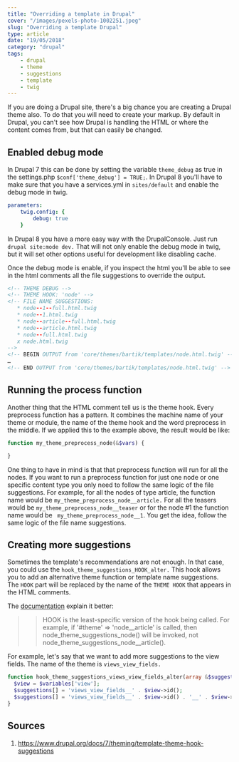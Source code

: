 ```yaml
---
title: "Overriding a template in Drupal"
cover: "/images/pexels-photo-1002251.jpeg"
slug: "Overriding a template Drupal"
type: article
date: "19/05/2018"
category: "drupal"
tags:
    - drupal
    - theme
    - suggestions
    - template
    - twig
---
```


If you are doing a Drupal site, there's a big chance you are creating a Drupal theme also. To do that you will need to create your markup. By default in Drupal, you can't see how Drupal is handling the HTML or where the content comes from, but that can easily be changed.

## Enabled debug mode
In Drupal 7 this can be done by setting the variable `theme_debug` as true in the settings.php `$conf['theme_debug'] = TRUE;`. In Drupal 8 you'll have to make sure that you have a services.yml in `sites/default` and enable the debug mode in twig.

```yml
parameters:
    twig.config: {
        debug: true
    }
```
In Drupal 8 you have a more easy way with the DrupalConsole. Just run `drupal site:mode dev.` That will not only
 enable the debug mode in twig, but it will set other options useful for development like disabling cache.

Once the debug mode is enable, if you inspect the html you'll be able to see in the html comments all the file suggestions to override the output.
```html
<!-- THEME DEBUG -->
<!-- THEME HOOK: 'node' -->
<!-- FILE NAME SUGGESTIONS:
   * node--1--full.html.twig
   * node--1.html.twig
   * node--article--full.html.twig
   * node--article.html.twig
   * node--full.html.twig
   x node.html.twig
-->
<!-- BEGIN OUTPUT from 'core/themes/bartik/templates/node.html.twig' -->
…
<!-- END OUTPUT from 'core/themes/bartik/templates/node.html.twig' -->
```

## Running the process function
Another thing that the HTML comment tell us is the theme hook. Every preprocess function has a pattern. It combines the machine name of your theme or module, the name of the theme hook and the word preprocess in the middle. If we applied this to the example above, the result would be like:

```php
function my_theme_preprocess_node(&$vars) {

}
```

One thing to have in mind is that that preprocess function will run for all the nodes. If you want to run a preprocess function for just one node or one specific content type you only need to follow the same logic of the file suggestions. For example, for all the nodes of type article, the function name would be `my_theme_preprocess_node__article.` For all the teasers would be  `my_theme_preprocess_node__teaser` or for the node #1 the function name would be ` my_theme_preprocess_node__1`. You get the idea, follow the same logic of the file name suggestions.

## Creating more suggestions
Sometimes the template's recommendations are not enough. In that case, you could use the `hook_theme_suggestions_HOOK_alter.` This hook allows you to add an alternative theme function or template name suggestions. The `HOOK` part will be replaced by the name of the `THEME HOOK` that appears in the HTML comments.

The [documentation](https://api.drupal.org/api/drupal/core%21lib%21Drupal%21Core%21Render%21theme.api.php/function/hook_theme_suggestions_HOOK_alter/8.5.x) explain it better:
>> HOOK is the least-specific version of the hook being called. For example, if '#theme' => 'node__article' is called, then node_theme_suggestions_node() will be invoked, not node_theme_suggestions_node__article().

For example, let's say that we want to add more suggestions to the view fields. The name of the theme is `views_view_fields.`

```php
function hook_theme_suggestions_views_view_fields_alter(array &$suggestions, array $variables) {
  $view = $variables['view'];
  $suggestions[] = 'views_view_fields__' . $view->id();
  $suggestions[] = 'views_view_fields__' . $view->id() . '__' . $view->current_display;
}
```


## Sources
1. https://www.drupal.org/docs/7/theming/template-theme-hook-suggestions

